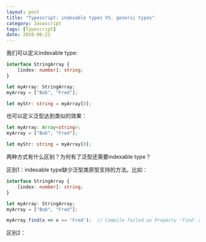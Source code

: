 ```yaml
---
layout: post
title: "Typescript: indexable types VS. generic types"
category: Javascript
tags: [Typescript]
date: 2018-06-21
---
```


我们可以定义indexable type:

```typescript
interface StringArray {
    [index: number]: string;
}

let myArray: StringArray;
myArray = ["Bob", "Fred"];

let myStr: string = myArray[0];
```

也可以定义泛型达到类似的效果：

```typescript
let myArray: Array<string>;
myArray = ["Bob", "Fred"];

let myStr: string = myArray[0];
```

两种方式有什么区别？为何有了泛型还需要indexable type？



区别1：indexable type缺少泛型类原型支持的方法。比如：

```typescript
interface StringArray {
    [index: number]: string;
}

let myArray: StringArray;
myArray = ["Bob", "Fred"];

myArray.find(x => x == 'Fred');  // Compile failed as Property 'find' does not exist on type 'StringArray'.
```



区别2：